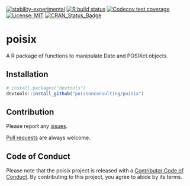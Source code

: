 
<!-- README.md is generated from README.Rmd. Please edit that file -->

[![stability-experimental](https://img.shields.io/badge/stability-experimental-orange.svg)](https://github.com/joethorley/stability-badges#experimental)
[![R build
status](https://github.com/poissonconsulting/poisix/workflows/R-CMD-check/badge.svg)](https://github.com/poissonconsulting/poisix/actions)
[![Codecov test
coverage](https://codecov.io/gh/poissonconsulting/poisix/branch/master/graph/badge.svg)](https://codecov.io/gh/poissonconsulting/poisix?branch=master)
[![License:
MIT](https://img.shields.io/badge/License-MIT-blue.svg)](https://opensource.org/licenses/MIT)
[![CRAN\_Status\_Badge](http://www.r-pkg.org/badges/version/poisix)](https://cran.r-project.org/package=poisix)

# poisix

A R package of functions to manipulate Date and POSIXct objects.

## Installation

``` r
# install.packages("devtools")
devtools::install_github("poissonconsulting/poisix")
```

## Contribution

Please report any
[issues](https://github.com/poissonconsulting/poisix/issues).

[Pull requests](https://github.com/poissonconsulting/poisix/pulls) are
always welcome.

## Code of Conduct

Please note that the poisix project is released with a [Contributor Code
of
Conduct](https://contributor-covenant.org/version/2/0/CODE_OF_CONDUCT.html).
By contributing to this project, you agree to abide by its terms.

